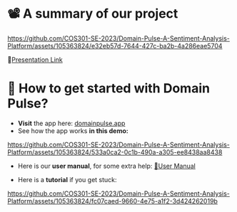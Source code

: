 # 📽️ A summary of our project


https://github.com/COS301-SE-2023/Domain-Pulse-A-Sentiment-Analysis-Platform/assets/105363824/e32eb57d-7644-427c-ba2b-4a286eae5704

🔗<a href="https://www.canva.com/design/DAFx5VnujIA/fJwP7W7GTCTukBqrh_i_Vw/view?utm_content=DAFx5VnujIA&utm_campaign=designshare&utm_medium=link&utm_source=editor">Presentation Link</a>



# 🚀 How to get started with Domain Pulse?

- **Visit** the app here:  <a href="https://domainpulse.app">domainpulse.app</a>
- See how the app works **in this demo:**

https://github.com/COS301-SE-2023/Domain-Pulse-A-Sentiment-Analysis-Platform/assets/105363824/533a0ca2-0c1b-490a-a305-ee8438aa8438
- Here is our **user manual**, for some extra help: <a href="https://github.com/COS301-SE-2023/Domain-Pulse-A-Sentiment-Analysis-Platform/blob/main/documentation/User%20Manual/Version%203%20(Demo%204)/Domain_Pulse_User_Manual_V3.pdf">📖User Manual</a>

- Here is a **tutorial** if you get stuck:


https://github.com/COS301-SE-2023/Domain-Pulse-A-Sentiment-Analysis-Platform/assets/105363824/fc07caed-9660-4e75-a1f2-3d424262019b



